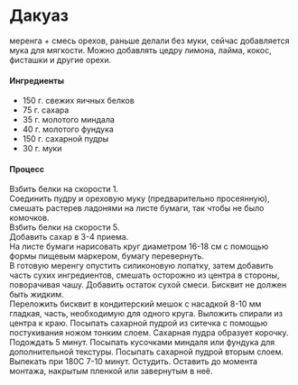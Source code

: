 # Дакуаз

меренга + смесь орехов, раньше делали без муки, сейчас добавляется мука для мягкости. Можно добавлять цедру лимона, лайма, кокос, фисташки и другие орехи.

#### Ингредиенты

* 150 г. свежих яичных белков
* 75 г. сахара
* 35 г. молотого миндала
* 40 г. молотого фундука
* 150 г. сахарной пудры
* 30 г. муки

#### Процесс

Взбить белки на скорости 1.  
Соединить пудру и ореховую муку (предварительно просеянную), смешать растерев ладонями на листе бумаги, так чтобы не было комочков.  
Взбить белки на скорости 5.  
Добавить сахар в 3-4 приема.  
На листе бумаги нарисовать круг диаметром 16-18 см с помощью формы пищевым маркером, бумагу перевернуть.  
В готовую меренгу опустить силиконовую лопатку, затем добавить часть сухих ингредиентов, смешать осторожно из центра в стороны, поворачивая чашу. Добавить остаток сухой смеси. Бисквит не должен быть жидким.  
Переложить бисквит в кондитерский мешок с насадкой 8-10 мм гладкая, часть, необходимую для одного круга. Выложить спирали из центра к краю. Посыпать сахарной пудрой из ситечка с помощью постукивания ножом тонким слоем. Сахарная пудра образует корочку. Подождать 5 минут. Посыпать кусочками миндаля или фундука для дополнительной текстуры. Посыпать сахарной пудрой вторым слоем.  
Выпекать при 180С 7-10 минут. Остудить. Оставить до момента монтажа, накрытым пленкой или завернутым в неё.  
